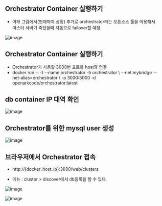 ## Orchestrator Container 실행하기

+ 아래 그림에서(현재까지 상황) 추가로 orchestrator라는 오픈소스 툴을 이용해서 마스터 서버가 죽었을때 자동으로 failover할 예정

![image](https://github.com/HyangKeunChoi/TIL-Today-I-Learned-/assets/49984996/751309f9-5dba-4a24-902f-7dc6796983de)

## Orchestrator Container 실행하기
+ Orchestrator가 사용할 3000번 포트를 host와 연결
+ docker run -i -t --name orchestrator -h orchestrator \ --net mybridge --net-alias=orchestrator \ -p 3000:3000 -d openarkcode/orchestrator:latest

## db container IP 대역 확인

![image](https://github.com/HyangKeunChoi/TIL-Today-I-Learned-/assets/49984996/65b084e5-28ed-4d41-bcf1-e1a807e9eaea)

## Orchestrator를 위한 mysql user 생성

![image](https://github.com/HyangKeunChoi/TIL-Today-I-Learned-/assets/49984996/9208e14e-bbb7-49b2-9c67-cff8310faf59)

## 브라우저에서 Orchestrator 접속
+ http://{docker_host_ip}:3000/web/clusters

+ 메뉴 : cluster > discover에서 db등록을 할 수 있다.

![image](https://github.com/HyangKeunChoi/TIL-Today-I-Learned-/assets/49984996/54dd8638-b661-42a2-af7b-8508a76d39ec)

![image](https://github.com/HyangKeunChoi/TIL-Today-I-Learned-/assets/49984996/669d4970-497a-4eb4-ac2d-2c937d742f6d)
